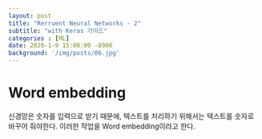 ```yaml
---
layout: post
title: "Rerruent Neural Networks - 2"
subtitle: "with Keras 가이드"
categories : [ML]
date: 2020-1-9 15:00:00 -0900
background: '/img/posts/06.jpg'
---
```


# Word embedding
 신경망은 숫자를 입력으로 받기 때문에, 텍스트를 처리하기 위해서는 텍스트를 숫자로 바꾸어 줘야한다. 이러한 작업을 Word embedding이라고 한다.